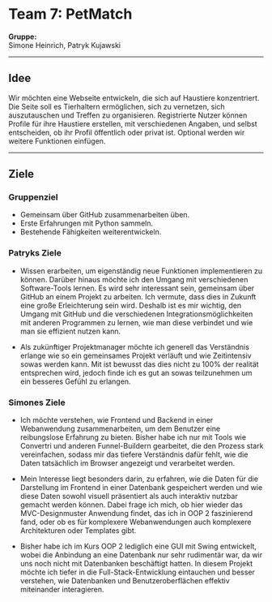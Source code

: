 # Team 7: PetMatch

**Gruppe:**  
Simone Heinrich, Patryk Kujawski  

---

## Idee
Wir möchten eine Webseite entwickeln, die sich auf Haustiere konzentriert. Die Seite soll es Tierhaltern ermöglichen, sich zu vernetzen, sich auszutauschen und Treffen zu organisieren. Registrierte Nutzer können Profile für ihre Haustiere erstellen, mit verschiedenen Angaben, und selbst entscheiden, ob ihr Profil öffentlich oder privat ist. Optional werden wir weitere Funktionen einfügen.

---

## Ziele

### Gruppenziel
- Gemeinsam über GitHub zusammenarbeiten üben.
- Erste Erfahrungen mit Python sammeln.
- Bestehende Fähigkeiten weiterentwickeln.

### Patryks Ziele
- Wissen erarbeiten, um eigenständig neue Funktionen implementieren zu können. Darüber hinaus möchte ich den Umgang mit verschiedenen Software-Tools lernen. Es wird sehr interessant sein, gemeinsam über GitHub an einem Projekt zu arbeiten. Ich vermute, dass dies in Zukunft eine große Erleichterung sein wird. Deshalb ist es mir wichtig, den Umgang mit GitHub und die verschiedenen Integrationsmöglichkeiten mit anderen Programmen zu lernen, wie man diese verbindet und wie man sie effizient nutzen kann.

- Als zukünftiger Projektmanager möchte ich generell das Verständnis erlange wie so ein gemeinsames Projekt verläuft und wie Zeitintensiv sowas werden kann. Mit ist bewusst das dies nicht zu 100% der realität entsprechen wird, jedoch finde ich es gut an sowas teilzunehmen um ein besseres Gefühl zu erlangen. 

### Simones Ziele
- Ich möchte verstehen, wie Frontend und Backend in einer Webanwendung zusammenarbeiten, um dem Benutzer eine reibungslose Erfahrung zu bieten. Bisher habe ich nur mit Tools wie Convertri und anderen Funnel-Buildern gearbeitet, die den Prozess stark vereinfachen, sodass mir das tiefere Verständnis dafür fehlt, wie die Daten tatsächlich im Browser angezeigt und verarbeitet werden.

- Mein Interesse liegt besonders darin, zu erfahren, wie die Daten für die Darstellung im Frontend in einer Datenbank gespeichert werden und wie diese Daten sowohl visuell präsentiert als auch interaktiv nutzbar gemacht werden können. Dabei frage ich mich, ob hier wieder das MVC-Designmuster Anwendung findet, das ich in OOP 2 faszinierend fand, oder ob es für komplexere Webanwendungen auch komplexere Architekturen oder Templates gibt.

- Bisher habe ich im Kurs OOP 2 lediglich eine GUI mit Swing entwickelt, wobei die Anbindung an eine Datenbank nur sehr rudimentär war, da wir uns noch nicht mit Datenbanken beschäftigt hatten. In diesem Projekt möchte ich tiefer in die Full-Stack-Entwicklung eintauchen und besser verstehen, wie Datenbanken und Benutzeroberflächen effektiv miteinander interagieren.